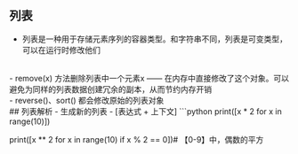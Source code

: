 ## 列表
- 列表是一种用于存储元素序列的容器类型。和字符串不同，列表是可变类型，可以在运行时修改他们
<br>
- remove(x) 方法删除列表中一个元素x —— 在内存中直接修改了这个对象。可以避免为同样的列表数据创建冗余的副本，从而节约内存开销<br>
- reverse()、sort() 都会修改原始的列表对象<br>
## 列表解析
- 生成新的列表
- [表达式 + 上下文]
```python
print([x * 2 for x in range(10)])

print([x ** 2 for x in range(10) if x % 2 == 0])# 【0-9】中，偶数的平方

```
